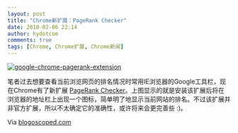 ```yaml
---
layout: post
title: "Chrome新扩展：PageRank Checker"
date: 2010-02-06 22:14
author: hydotcom
comments: true
tags: [Chrome, Chrome扩展, Chrome新闻]
---
```

<a href="http://www.chromi.org/archives/2956/google-chrome-pagerank-extension" rel="attachment wp-att-2957">![](http://img.chromi.org/2010/02/google-chrome-pagerank-extension.png "google-chrome-pagerank-extension")</a>

笔者过去想要查看当前浏览网页的排名情况时常用IE浏览器的Google工具栏，现在Chrome有了新扩展 [PageRank Checker](https://chrome.google.com/extensions/detail/pneoplpmnpjoioldpodoljacigkahohc)。上图显示的就是安装该扩展后将在浏览器的地址栏上出现一个图标，简单明了地显示当前网站的排名。不过该扩展并非官方扩展，所以不太确定它的准确性，或许将来会更完善些 :)。

Via [blogoscoped.com](http://blogoscoped.com/archive/2010-02-06-n76.html)
